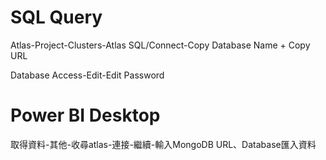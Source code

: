 # SQL Query

Atlas-Project-Clusters-Atlas SQL/Connect-Copy Database Name + Copy URL

Database Access-Edit-Edit Password

# Power BI Desktop

取得資料-其他-收尋atlas-連接-繼續-輸入MongoDB URL、Database匯入資料
